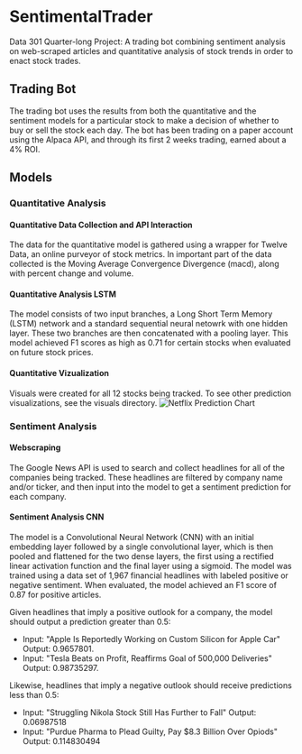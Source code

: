 # SentimentalTrader
Data 301 Quarter-long Project: A trading bot combining sentiment analysis on web-scraped articles and quantitative analysis of stock trends in order to enact stock trades.

## Trading Bot
The trading bot uses the results from both the quantitative and the sentiment models for a particular stock to make a decision of whether to buy or sell the stock each day. The bot has been trading on a paper account using the Alpaca API, and through its first 2 weeks trading, earned about a 4% ROI.

## Models
### Quantitative Analysis
#### Quantitative Data Collection and API Interaction
The data for the quantitative model is gathered using a wrapper for Twelve Data, an online purveyor of stock metrics. In important part of the data collected is the Moving Average Convergence Divergence (macd), along with percent change and volume.

#### Quantitative Analysis LSTM
The model consists of two input branches, a Long Short Term Memory (LSTM) network and a standard sequential neural netowrk with one hidden layer. These two branches are then concatenated with a pooling layer. This model achieved F1 scores as high as 0.71 for certain stocks when evaluated on future stock prices.

#### Quantitative Vizualization
Visuals were created for all 12 stocks being tracked. To see other prediction visualizations, see the visuals directory.
![Netflix Prediction Chart](https://github.com/d-mooers/SentimentalTrader/blob/master/visuals/nflx_prediction.png)

### Sentiment Analysis
#### Webscraping
The Google News API is used to search and collect headlines for all of the companies being tracked. These headlines are filtered by company name and/or ticker, and then input into the model to get a sentiment prediction for each company.

#### Sentiment Analysis CNN
The model is a Convolutional Neural Network (CNN) with an initial embedding layer followed by a single convolutional layer, which is then pooled and flattened for the two dense layers, the first using a rectified linear activation function and the final layer using a sigmoid. The model was trained using a data set of 1,967 financial headlines with labeled positive or negative sentiment. When evaluated, the model achieved an F1 score of 0.87 for positive articles.

Given headlines that imply a positive outlook for a company, the model should output a prediction greater than 0.5:
- Input: "Apple Is Reportedly Working on Custom Silicon for Apple Car" Output: 0.9657801.
- Input: "Tesla Beats on Profit, Reaffirms Goal of 500,000 Deliveries" Output: 0.98735297.

Likewise, headlines that imply a negative outlook should receive predictions less than 0.5:
- Input: "Struggling Nikola Stock Still Has Further to Fall"  Output: 0.06987518
- Input: "Purdue Pharma to Plead Guilty, Pay $8.3 Billion Over Opiods" Output: 0.114830494
